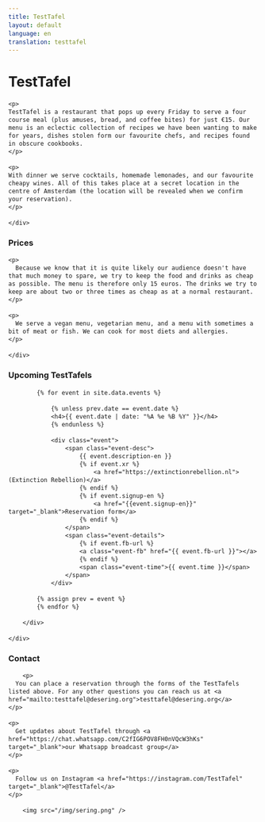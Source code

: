 ```yaml
---
title: TestTafel
layout: default
language: en
translation: testtafel
---
```


<div class="row">
	<div class="container">
		<h1>TestTafel</h1>

    <p>
    TestTafel is a restaurant that pops up every Friday to serve a four course meal (plus amuses, bread, and coffee bites) for just €15. Our menu is an eclectic collection of recipes we have been wanting to make for years, dishes stolen form our favourite chefs, and recipes found in obscure cookbooks. 
    </p>

    <p>
    With dinner we serve cocktails, homemade lemonades, and our favourite cheapy wines. All of this takes place at a secret location in the centre of Amsterdam (the location will be revealed when we confirm your reservation). 
    </p>

	</div>
</div>

<div class="row">
	<div class="container">
		<h3>Prices</h3>

    <p>
      Because we know that it is quite likely our audience doesn't have that much money to spare, we try to keep the food and drinks as cheap as possible. The menu is therefore only 15 euros. The drinks we try to keep are about two or three times as cheap as at a normal restaurant.
    </p>

    <p>
      We serve a vegan menu, vegetarian menu, and a menu with sometimes a bit of meat or fish. We can cook for most diets and allergies.
    </p>

	</div>
</div>

<div class="row">
	<div class="container">
		<div class="agenda">
			<h3>Upcoming TestTafels</h3>

			{% for event in site.data.events %}

				{% unless prev.date == event.date %}
			    <h4>{{ event.date | date: "%A %e %B %Y" }}</h4>
				{% endunless %}

				<div class="event">
					<span class="event-desc">
						{{ event.description-en }}
						{% if event.xr %}
							<a href="https://extinctionrebellion.nl">(Extinction Rebellion)</a>
						{% endif %}
						{% if event.signup-en %}
							<a href="{{event.signup-en}}" target="_blank">Reservation form</a>
						{% endif %}
					</span>
					<span class="event-details">
						{% if event.fb-url %}
						<a class="event-fb" href="{{ event.fb-url }}"></a>
						{% endif %}
						<span class="event-time">{{ event.time }}</span>
					</span>
				</div>

			{% assign prev = event %}
			{% endfor %}

		</div>

	</div>
</div>


<div class="row">
	<div class="container">
		<h3>Contact</h3>

		<p>
      You can place a reservation through the forms of the TestTafels listed above. For any other questions you can reach us at <a href="mailto:testtafel@desering.org">testtafel@desering.org</a> 
    </p>
    
    <p>
      Get updates about TestTafel through <a href="https://chat.whatsapp.com/C2fIG6POV8FH0nVQcW3hKs" target="_blank">our Whatsapp broadcast group</a>
    </p>
    
    <p>
      Follow us on Instagram <a href="https://instagram.com/TestTafel" target="_blank">@TestTafel</a>
    </p>

		<img src="/img/sering.png" />
  </div>
</div>